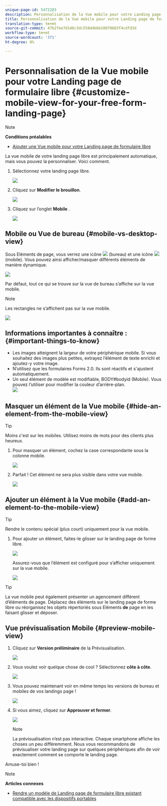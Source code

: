 ```yaml
---
unique-page-id: 5472283
description: Personnalisation de la Vue mobile pour votre Landing page de formulaire libre - Documentation sur le marketing - Documentation du produit
title: Personnalisation de la Vue mobile pour votre Landing page de formulaire libre
translation-type: tm+mt
source-git-commit: 47b2fee7d146c3dc558d4bbb10070683f4cdfd3d
workflow-type: tm+mt
source-wordcount: '371'
ht-degree: 0%

---
```



# Personnalisation de la Vue mobile pour votre Landing page de formulaire libre {#customize-mobile-view-for-your-free-form-landing-page}

>[!NOTE]
>
>**Conditions préalables**
>
>* [Ajouter une Vue mobile pour votre Landing page de formulaire libre](add-a-mobile-view-for-your-free-form-landing-page.md)

>



La vue mobile de votre landing page libre est principalement automatique, mais vous pouvez la personnaliser. Voici comment.

1. Sélectionnez votre landing page libre.

   ![](assets/selectlandingapge.jpg)

1. Cliquez sur **Modifier le brouillon**.

   ![](assets/image2015-1-22-18-3a33-3a12.png)

1. Cliquez sur l’onglet **Mobile** .

   ![](assets/image2015-1-22-18-3a31-3a40.png)

## Mobile ou Vue de bureau {#mobile-vs-desktop-view}

Sous Eléments de page, vous verrez une icône ![](assets/image2015-1-22-18-3a39-3a53.png) (bureau) et une icône ![](assets/image2015-1-22-18-3a40-3a31.png) (mobile). Vous pouvez ainsi afficher/masquer différents éléments de manière dynamique.

![](assets/image2015-5-21-15-3a9-3a34.png)

Par défaut, tout ce qui se trouve sur la vue de bureau s’affiche sur la vue mobile.

>[!NOTE]
>
>Les rectangles ne s’affichent pas sur la vue mobile.

![](assets/image2015-5-21-15-3a12-3a2.png)

## Informations importantes à connaître :  {#important-things-to-know}

* Les images atteignent la largeur de votre périphérique mobile. Si vous souhaitez des images plus petites, extrayez l’élément de texte enrichi et ajoutez-y votre image.
* N’utilisez que les formulaires Forms 2.0. Ils sont réactifs et s&#39;ajustent automatiquement.
* Un seul élément de modèle est modifiable, BODY#bodyid (Mobile). Vous pouvez l’utiliser pour modifier la couleur d’arrière-plan.\
   ![](assets/image2015-5-21-15-3a15-3a47.png)

## Masquer un élément de la Vue mobile {#hide-an-element-from-the-mobile-view}

>[!TIP]
>
>Moins c&#39;est sur les mobiles. Utilisez moins de mots pour des clients plus heureux.

1. Pour masquer un élément, cochez la case correspondante sous la colonne mobile.

   ![](assets/image2015-5-21-15-3a28-3a17.png)

1. Parfait ! Cet élément ne sera plus visible dans votre vue mobile.

   ![](assets/image2015-5-21-15-3a30-3a17.png)

## Ajouter un élément à la Vue mobile {#add-an-element-to-the-mobile-view}

>[!TIP]
>
>Rendre le contenu spécial (plus court) uniquement pour la vue mobile.

1. Pour ajouter un élément, faites-le glisser sur le landing page de forme libre.

   ![](assets/image2015-5-21-15-3a32-3a22.png)

   Assurez-vous que l’élément est configuré pour s’afficher uniquement sur la vue mobile.

   ![](assets/image2015-5-21-15-3a35-3a29.png)

>[!TIP]
>
>La vue mobile peut également présenter un agencement différent d’éléments de page. Déplacez des éléments sur le landing page de forme libre ou réorganisez les objets répertoriés sous Eléments **de** page en les faisant glisser et déposer.

## Vue prévisualisation Mobile {#preview-mobile-view}

1. Cliquez sur **Version préliminaire** de la Prévisualisation.

   ![](assets/image2015-5-21-15-3a36-3a35.png)

1. Vous voulez voir quelque chose de cool ? Sélectionnez **côte à côte**.

   ![](assets/image2015-1-22-20-3a2-3a15.png)

1. Vous pouvez maintenant voir en même temps les versions de bureau et mobiles de vos landings page !

   ![](assets/image2015-1-22-20-3a3-3a22.png)

1. Si vous aimez, cliquez sur **Approuver et fermer**.

   ![](assets/image2015-1-22-20-3a5-3a36.png)

   >[!NOTE]
   >
   >La prévisualisation n’est pas interactive. Chaque smartphone affiche les choses un peu différemment. Nous vous recommandons de prévisualiser votre landing page sur quelques périphériques afin de voir exactement comment se comporte le landing page.

Amuse-toi bien !

>[!NOTE]
>
>**Articles connexes**
>
>* [Rendre un modèle de Landing page de formulaire libre existant compatible avec les dispositifs portables](../../../../product-docs/demand-generation/landing-pages/landing-page-templates/make-an-existing-free-form-landing-page-template-mobile-compatible.md)

>



